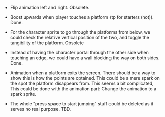 - Flip animation left and right. Obsolete.

- Boost upwards when player touches a platform (tp for starters (not)). Done.

- For the character sprite to go through the platforms from below, we could check 
	the relative vertical position of the two, and toggle the tangibility of the platform. Obsolete

- Instead of having the character portal through the other side when touching an edge, 
	we could have a wall blocking the way on both sides. Done.

- Animation when a platform exits the screen. There should be a way to show this is how the points are optained.
	This could be a mere spark on the spot the platform disappears from. This seems a bit complicated,
	This could be done with the animation part: Change the animation to a spark sprite.

- The whole "press space to start jumping" stuff could be deleted as it serves no real purpose. TBD.
